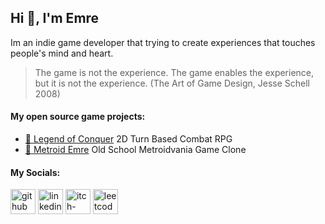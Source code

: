 ## Hi 👋, I'm Emre  
Im an indie game developer that trying to create experiences that touches people's mind and heart.  
> The game is not the experience. The game enables the experience, but it is not the experience. (The Art of Game Design, Jesse Schell 2008) 

#### My open source game projects:
- [👿 Legend of Conquer](https://github.com/emreunal2/Legend-of-Conquer) 2D Turn Based Combat RPG
- [👾 Metroid Emre](https://github.com/emreunal2/Metroidvania-Basics) Old School Metroidvania Game Clone  

#### My Socials:

[<img src='https://cdn.jsdelivr.net/npm/simple-icons@3.0.1/icons/github.svg' alt='github' height='40'>](https://github.com/emreunal2)  [<img src='https://cdn.jsdelivr.net/npm/simple-icons@3.0.1/icons/linkedin.svg' alt='linkedin' height='40'>](https://www.linkedin.com/in/https://www.linkedin.com/in/emre-%C3%BCnal-24468717a//)  [<img src='https://cdn.jsdelivr.net/npm/simple-icons@3.0.1/icons/itch-dot-io.svg' alt='itch-dot-io' height='40'>](https://emreunal.itch.io/)  [<img src='https://cdn.jsdelivr.net/npm/simple-icons@3.0.1/icons/leetcode.svg' alt='leetcode' height='40'>](https://leetcode.com/emreunal/)  
